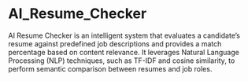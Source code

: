 # AI_Resume_Checker
AI Resume Checker is an intelligent system that evaluates a candidate’s resume against predefined job descriptions and provides a match percentage based on content relevance. It leverages Natural Language Processing (NLP) techniques, such as TF-IDF and cosine similarity, to perform semantic comparison between resumes and job roles.
